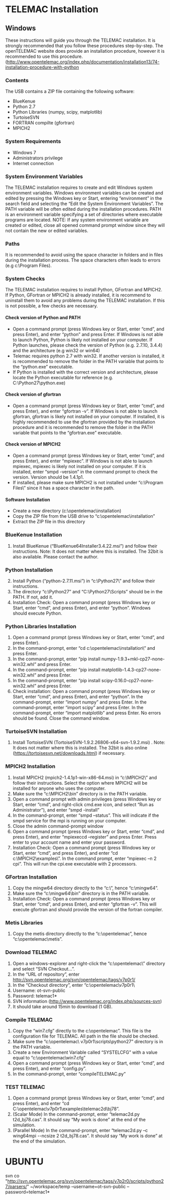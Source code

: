 # TELEMAC Installation
## Windows
These instructions will guide you through the TELEMAC installation. It is strongly recommended that you follow these procedures step-by-step.
The openTELEMAC website does provide an installation procedure, however it is recommended to use this procedure. 
(http://www.opentelemac.org/index.php/documentation/installation13/74-installation-procedure-with-python
### Contents
The USB  contains a ZIP file containing the following software:
* BlueKenue
* Python 2.7
* Python Libraries (numpy, scipy, matplotlib)
* TurtoiseSVN
* FORTRAN compilte (gfortran)
* MPICH2
 
### System Requirements
* Windows 7
* Administrators privilege
* Internet connection

### System Environment Variables
The TELEMAC installation requires to create and edit Windows system environment variables.
Windows environment variables can be created and edited by pressing the Windows key or Start, entering “environment” in the search field and selecting the “Edit the System Environment Variables”. The PATH variable will be often edited during the installation procedures. PATH is an environment variable specifying a set of directories where executable programs are located.
NOTE: If any system environment variable are created or edited, close all opened command prompt window since they will not contain the new or edited variables.

### Paths
It is recommended to avoid using the space character in folders and in files during the installation process. The space characters often leads to errors (e.g c:\Program Files\).

### System Checks
The TELEMAC installation requires to install Python, GFortran and MPICH2.
If Python, GFortran or MPICH2 is already installed, it is recommend to uninstall them to avoid any problems during the TELEMAC installation. If this is not possible, a few checks are necessary.
#### Check version of Python and PATH
* Open a command prompt (press Windows key or Start, enter “cmd”, and press Enter), and enter “python” and press Enter. If Windows is not able to launch Python, Python is likely not installed on your computer. If Python launches, please check the version of Python (e.g. 2.7.10, 3.4.4) and the architecture (e.g win32 or win64)  
* Telemac requires python 2.7 with win32. If another version is installed, it is recommended to remove the folder in the PATH variable that points to the “python.exe” executable.
* If Python is installed with the correct version and architecture, please locate the Python executable for reference (e.g. C:\Python27\python.exe)
#### Check version of gfortran
* Open a command prompt (press Windows key or Start, enter “cmd”, and press Enter), and enter “gfortran -v”. If Windows is not able to launch gfortran, gfortran is likely not installed on your computer. If installed, it is highly recommended to use the gfortran provided by the installation procedure and it is recommended to remove the folder in the PATH variable that points to the “gfortran.exe” executable.
####	Check version of MPICH2
* Open a command prompt (press Windows key or Start, enter “cmd”, and press Enter), and enter “mpiexec”. If Windows is not able to launch mpiexec, mpiexec is likely not installed on your computer. If it is installed, enter “smpd -version” in the command prompt to check the version. Version should be 1.4.1p1.
* If installed, please make sure MPICH2 is not installed under “c:\Program Files\” since it has a space character in the path.
#### Software Installation
* Create a new directory (c:\opentelemac\installation)
* Copy the ZIP file from the USB drive to “c:\opentelemac\installation”
* Extract the ZIP file in this directory

### BlueKenue Installation
1.	Install BlueKenue (“BlueKenue64Installer3.4.22.msi”) and follow their instructions. Note: It does not matter where this is installed. The 32bit is also available. Please contact the author.

### Python Installation
2.	Install Python (“python-2.7.11.msi”) in “c:\Python27\” and follow their instructions.
3.	The directory “c:\Python27” and “C:\Python27\Scripts” should be in the PATH. If not, add it.
4.	Installation Check: Open a command prompt (press Windows key or Start, enter “cmd”, and press Enter), and enter “python”. Windows should execute Python.

### Python Libraries Installation
1.	Open a command prompt (press Windows key or Start, enter “cmd”, and press Enter).
2.	In the command-prompt, enter “cd c:\opentelemac\installation\” and press Enter.
3.	In the command-prompt, enter “pip install numpy-1.9.3+mkl-cp27-none-win32.whl” and press Enter.
4.	In the command-prompt, enter “pip install matplotlib-1.4.3-cp27-none-win32.whl” and press Enter.
5.	In the command-prompt, enter “pip install scipy-0.16.0-cp27-none-win32.whl” and press Enter.
6.	Check installation: Open a command prompt (press Windows key or Start, enter “cmd”, and press Enter), and enter “python”. In the command-prompt, enter “import numpy” and press Enter. In the command-prompt, enter “import scipy” and press Enter. In the command-prompt, enter “import matplotlib” and press Enter. No errors should be found. Close the command window. 

### TurtoiseSVN Installation
1.	Install TortoiseSVN (TortoiseSVN-1.9.2.26806-x64-svn-1.9.2.msi) . Note: It does not matter where this is installed. The 32bit is also online (https://tortoisesvn.net/downloads.html) if necessary.

### MPICH2 Installation
1.	Install MPICH2 (mpich2-1.4.1p1-win-x86-64.msi) in “c:\MPICH2\” and follow their instructions. Select the option where MPICH2 will be installed for anyone who uses the computer.
2.	Make sure the “c:\MPICH2\bin” directory is in the PATH variable.
3.	Open a command prompt with admin privileges (press Windows key or Start, enter “cmd”, and right-click cmd.exe icon, and select “Run as Administrator”), and enter “smpd -install”
4.	In the command-prompt, enter “smpd –status”. This will indicate if the smpd service for the mpi is running on your computer.
5.	Close the admin command-prompt window
6.	Open a command prompt (press Windows key or Start, enter “cmd”, and press Enter), and enter “mpiexeccd  –register” and press Enter. Press enter to your account name and enter your password. 
7.	Installation Check: Open a command prompt (press Windows key or Start, enter “cmd”, and press Enter), and enter “cd c:\MPICH2\examples\”. In the command prompt, enter
“mpiexec –n 2  cpi”. This will run the cpi.exe executable with 2 processors.

### GFortran Installation
1.	Copy the mingw64 directory directly to the “c:\”, hence “c:\mingw64”.
2.	Make sure the “c:\mingw64\bin” directory is in the PATH variable.
3.	Installation Check: Open a command prompt (press Windows key or Start, enter “cmd”, and press Enter), and enter “gfortran -v”. This will execute gfortran and should provide the version of the fortran compiler.

### Metis Libraries
1.	Copy the metis directory directly to the “c:\opentelemac”, hence “c:\opentelemac\metis”.

### Download TELEMAC
1.	Open a windows-explorer and right-click the “c:\opentelemac\” directory and select “SVN Checkout…”.
2.	In the “URL of repository”, enter http://svn.opentelemac.org/svn/opentelemac/tags/v7p0r1/
3.	In the “Checkout directory”, enter “c:\opentelemac\v7p0r1\
4.	Username: ot-svn-public
5.	Password: telemac1*
6.	SVN information (http://www.opentelemac.org/index.php/sources-svn)
7.	It should take around 15min to download (1 GB).

### Compile TELEMAC
1.	Copy the “win7.cfg” directly to the c:\opentelemac”. This file is the configuration file for TELEMAC. All path in the file should be checked.
2.	Make sure the “c:\opentelemac\ v7p0r1\scripts\python27” directory is in the PATH variable.
3.	Create a new Environment Variable called  “SYSTELCFG” with a value equal to “c:\opentelemac\win7.cfg”
4.	Open a command prompt (press Windows key or Start, enter “cmd”, and press Enter), and enter “config.py”.
5.	In the command-prompt, enter “compileTELEMAC.py”

### TEST TELEMAC
1.	Open a command prompt (press Windows key or Start, enter “cmd”, and press Enter), and enter “cd C:\opentelemac\v7p0r1\examples\telemac2d\bj78”.
2.	(Scalar Mode) In the command-prompt, enter “telemac2d.py t2d_bj78.cas”. It should say “My work is done” at the end of the simulation.
3.	(Parallel Mode) In the command-prompt, enter “telemac2d.py –c wing64mpi --ncsize 2 t2d_bj78.cas”. It should say “My work is done” at the end of the simulation.


# UBUNTU
svn co "http://svn.opentelemac.org/svn/opentelemac/tags/v7p2r0/scripts/python27/parsers/" ~/workspace/temp –username=ot-svn-public –password=telemac1*
